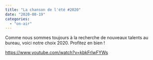 ```yaml
---
title: "La chanson de l'été #2020"
date: "2020-08-19"
categories: 
  - "on-air"
---
```


Comme nous sommes toujours à la recherche de nouveaux talents au bureau, voici notre choix 2020. Profitez en bien !

https://www.youtube.com/watch?v=kbkFrlwFYWs
